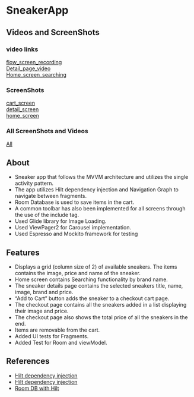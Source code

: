 # SneakerApp

## Videos and ScreenShots

### video links <br>

[flow_screen_recording](https://drive.google.com/file/d/1ZpQBASaoGQE7H43Bsfer41AEdr2hu1sC/view?usp=share_link) <br>
[Detail_page_video](https://drive.google.com/file/d/1cJ6DjpEVfwL1mCZmz2_8WTp2ou0sH2Bg/view?usp=share_link) <br>
[Home_screen_searching](https://drive.google.com/file/d/1PjzXNTgs0USk8tAvDP6XV5qAYZKnB1np/view?usp=share_link) <br>

### ScreenShots <br>

[cart_screen](https://drive.google.com/file/d/1ktTLihOT2gf0xvarO0obDPez9PYA_BXj/view?usp=share_link) <br>
[detail_screen](https://drive.google.com/file/d/1YFKA_z5ZlHnR4PzGYUp0M7rFq6hemfcP/view?usp=share_link) <br>
[home_screen](https://drive.google.com/file/d/145ZNpphq2AdfFXxfRaddc30ANkxIJtaH/view?usp=share_link) <br>

### All ScreenShots and Videos <br>
[All](https://drive.google.com/drive/folders/15f7a_DybQyYElQbOxKjq6SLeyshVKNos?usp=share_link)


## About

- Sneaker app that follows the MVVM architecture and utilizes the single activity pattern.
- The app utilizes Hilt dependency injection and Navigation Graph to navigate between fragments.
- Room Database is used to save items in the cart.
- A common toolbar has also been implemented for all screens through the use of the include tag.
- Used Glide library for Image Loading.
- Used ViewPager2 for Carousel implementation.
- Used Espresso and Mockito framework for testing


## Features
- Displays a grid (column size of 2) of available sneakers. The items contains the image, price and name of the sneaker.
- Home screen contains Searching functionality by brand name.
- The sneaker details page contains the selected sneakers title, name, image, brand and price.
- “Add to Cart” button adds the sneaker to a checkout cart page.
- The checkout page contains all the sneakers added in a list displaying their image and price.
- The checkout page also shows the total price of all the sneakers in the end.
- Items are removable from the cart.
- Added UI tests for Fragments.
- Added Test for Room and viewModel.

## References
 
- [Hilt dependency injection](https://developer.android.com/training/dependency-injection/hilt-android)
- [Hilt dependency injection](https://www.youtube.com/watch?v=64hHvlR-d4k&list=PLRKyZvuMYSIOSigPsU9_tbO0uDyaZ8Ycf)
- [Room DB with Hilt](https://svvashishtha.medium.com/using-room-with-hilt-cb57a1bc32f)